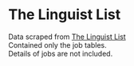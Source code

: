 # The Linguist List
Data scraped from [The Linguist List](http://linguistlist.org/jobs/browse-jobs.cfm)  
Contained only the job tables.   
Details of jobs are not included.
